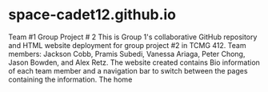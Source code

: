 # space-cadet12.github.io

Team #1 Group Project # 2
This is Group 1's collaborative GitHub repository and HTML website deployment for group project #2 in TCMG 412. Team members: Jackson Cobb, Pramis Subedi, Vanessa Ariaga, Peter Chong, Jason Bowden, and Alex Retz. The website created contains Bio information of each team member and a navigation bar to switch between the pages containing the information. The home
